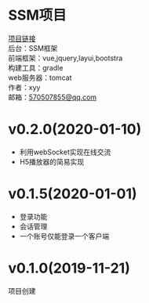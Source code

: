 # SSM项目<br>
[项目链接](http://198.177.123.52 "个人主页")<br>
后台：SSM框架<br>
前端框架：vue,jquery,layui,bootstra<br>
构建工具：gradle<br>
web服务器：tomcat<br>
作者：xyy<br>
邮箱：570507855@qq.com<br>

# v0.2.0(2020-01-10)
* 利用webSocket实现在线交流
* H5播放器的简易实现


# v0.1.5(2020-01-01)
* 登录功能
* 会话管理
* 一个账号仅能登录一个客户端

# v0.1.0(2019-11-21)
项目创建
